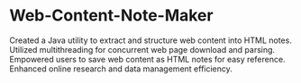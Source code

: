 # Web-Content-Note-Maker
Created a Java utility to extract and structure web content into HTML notes. Utilized multithreading for concurrent web page download and parsing. Empowered users to save web content as HTML notes for easy reference. Enhanced online research and data management efficiency.
